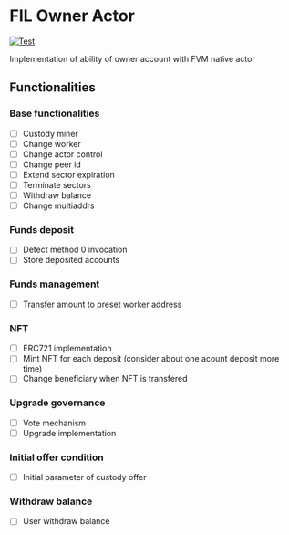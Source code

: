# FIL Owner Actor

[![Test](https://github.com/NpoolFilecoin/fil-owner-actor/actions/workflows/test.yml/badge.svg?branch=main)](https://github.com/NpoolFilecoin/fil-owner-actor/actions/workflows/test.yml)

Implementation of ability of owner account with FVM native actor

## Functionalities
### Base functionalities
- [ ] Custody miner
- [ ] Change worker
- [ ] Change actor control
- [ ] Change peer id
- [ ] Extend sector expiration
- [ ] Terminate sectors
- [ ] Withdraw balance
- [ ] Change multiaddrs

### Funds deposit
- [ ] Detect method 0 invocation
- [ ] Store deposited accounts

### Funds management
- [ ] Transfer amount to preset worker address

### NFT
- [ ] ERC721 implementation
- [ ] Mint NFT for each deposit (consider about one acount deposit more time)
- [ ] Change beneficiary when NFT is transfered

### Upgrade governance
- [ ] Vote mechanism
- [ ] Upgrade implementation

### Initial offer condition
- [ ] Initial parameter of custody offer

### Withdraw balance
- [ ] User withdraw balance
